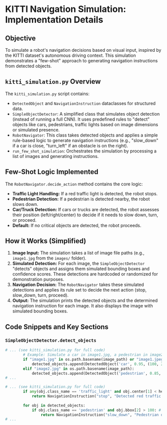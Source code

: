 # KITTI Navigation Simulation: Implementation Details

## Objective
To simulate a robot's navigation decisions based on visual input, inspired by the KITTI dataset's autonomous driving context. This simulation demonstrates a "few-shot" approach to generating navigation instructions from detected objects.

## `kitti_simulation.py` Overview
The `kitti_simulation.py` script contains:
* `DetectedObject` and `NavigationInstruction` dataclasses for structured data.
* `SimpleObjectDetector`: A simplified class that simulates object detection (instead of running a full CNN). It uses predefined rules to "detect" objects like cars, pedestrians, traffic lights based on image dimensions or simulated presence.
* `RobotNavigator`: This class takes detected objects and applies a simple rule-based logic to generate navigation instructions (e.g., "slow_down" if a car is close, "turn_left" if an obstacle is on the right).
* `run_few_shot_simulation`: Orchestrates the simulation by processing a list of images and generating instructions.

## Few-Shot Logic Implemented
The `RobotNavigator.decide_action` method contains the core logic:
* **Traffic Light Handling:** If a red traffic light is detected, the robot stops.
* **Pedestrian Detection:** If a pedestrian is detected nearby, the robot slows down.
* **Car/Truck Detection:** If cars or trucks are detected, the robot assesses their position (left/right/center) to decide if it needs to slow down, turn, or proceed.
* **Default:** If no critical objects are detected, the robot proceeds.

## How it Works (Simplified)
1.  **Image Input:** The simulation takes a list of image file paths (e.g., `image1.jpg` from the `images/` folder).
2.  **Simulated Detection:** For each image, the `SimpleObjectDetector` "detects" objects and assigns them simulated bounding boxes and confidence scores. These detections are hardcoded or randomized for demonstration purposes.
3.  **Navigation Decision:** The `RobotNavigator` takes these simulated detections and applies its rule set to decide the next action (stop, slow_down, turn, proceed).
4.  **Output:** The simulation prints the detected objects and the determined navigation instruction for each image. It also displays the image with simulated bounding boxes.

## Code Snippets and Key Sections
### `SimpleObjectDetector.detect_objects`
```python
# ... (see kitti_simulation.py for full code)
        # Example: Simulate a car in image1.jpg, a pedestrian in image2.jpg
        if "image1.jpg" in os.path.basename(image_path) or "image1.jpeg" in os.path.basename(image_path):
            detected_objects.append(DetectedObject('car', 0.95, (100, 200, 300, 150), (250, 275)))
        elif "image2.jpg" in os.path.basename(image_path):
            detected_objects.append(DetectedObject('pedestrian', 0.85, (500, 300, 80, 180), (540, 390)))
# ...

# ... (see kitti_simulation.py for full code)
        if any(obj.class_name == 'traffic_light' and obj.center[1] < height / 2 and obj.bbox[2] > 50 for obj in detected_objects):
            return NavigationInstruction("stop", "Detected red traffic light", 0.99)
        
        for obj in detected_objects:
            if obj.class_name == 'pedestrian' and obj.bbox[2] > 100: # large bbox implies close
                return NavigationInstruction("slow_down", "Pedestrian detected close ahead", 0.9)
# ...